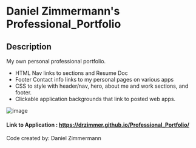 # Daniel Zimmermann's Professional_Portfolio

## Description

My own personal professional portfolio.

- HTML Nav links to sections and Resume Doc
- Footer Contact info links to my personal pages on various apps
- CSS to style with header/nav, hero, about me and work sections, and footer.
- Clickable application backgrounds that link to posted web apps.

![image](https://user-images.githubusercontent.com/91150259/145678481-b82db8f3-6801-47e8-8acb-946ac537aac1.png)

#### Link to Application : https://drzimmer.github.io/Professional_Portfolio/

Code created by: Daniel Zimmermann
